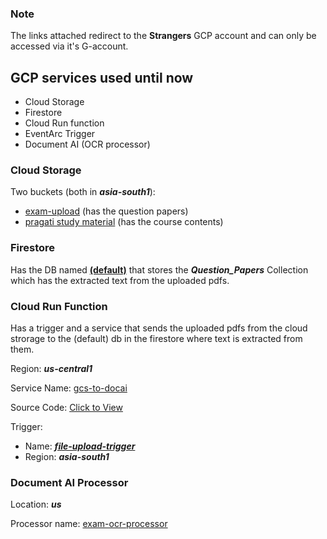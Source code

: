### Note 
The links attached redirect to the **Strangers** GCP account and can only be accessed via it's G-account.

## GCP services used until now
- Cloud Storage
- Firestore 
- Cloud Run function
- EventArc Trigger
- Document AI (OCR processor)

### Cloud Storage

Two buckets (both in ***asia-south1***):
- [exam-upload](https://console.cloud.google.com/storage/browser/exam-upload;tab=objects?forceOnBucketsSortingFiltering=true&project=model-magnet-453318-g1&prefix=&forceOnObjectsSortingFiltering=false) (has the question papers)
- [pragati study material](https://console.cloud.google.com/storage/browser/pragati-study-material;tab=objects?forceOnBucketsSortingFiltering=true&project=model-magnet-453318-g1&prefix=&forceOnObjectsSortingFiltering=false) (has the course contents)

### Firestore 

Has the DB named [**(default)**](https://console.cloud.google.com/firestore/databases/-default-/data/panel?project=model-magnet-453318-g1) that stores the ***Question_Papers*** Collection which has the extracted text from the uploaded pdfs.

### Cloud Run Function

Has a trigger and a service that sends the uploaded pdfs from the cloud strorage to the (default) db in the firestore where text is extracted from them.

Region: ***us-central1***

Service Name: [gcs-to-docai](https://console.cloud.google.com/run/detail/us-central1/gcs-to-docai)

Source Code: [Click to View](https://console.cloud.google.com/run/detail/us-central1/gcs-to-docai/source?project=model-magnet-453318-g1)

Trigger: <br/>
- Name: ***[file-upload-trigger](https://console.cloud.google.com/eventarc/triggers/asia-south1/file-upload-trigger?hl=en&project=model-magnet-453318-g1)***
- Region: ***asia-south1***


### Document AI Processor

Location: ***us***

Processor name: [exam-ocr-processor](https://console.cloud.google.com/ai/document-ai/locations/us/processors/496bf1dbab544828/details?hl=en&project=model-magnet-453318-g1)


